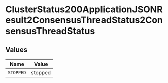 # ClusterStatus200ApplicationJSONResult2ConsensusThreadStatus2ConsensusThreadStatus


## Values

| Name      | Value     |
| --------- | --------- |
| `STOPPED` | stopped   |